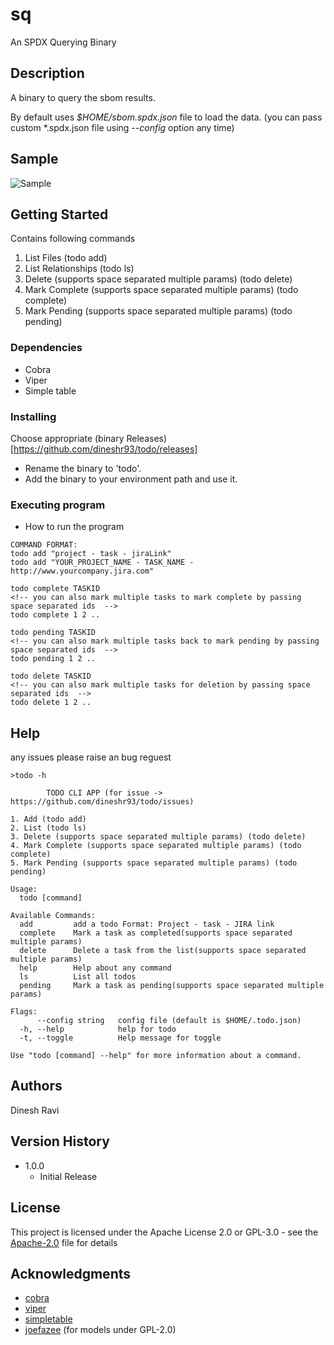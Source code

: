 # sq

An SPDX Querying Binary

## Description

A binary to query the sbom results.

By default uses _$HOME/sbom.spdx.json_ file to load the data. (you can pass custom *.spdx.json file using _--config_ option any time)

## Sample

![Sample](https://github.com/dineshr93/sq/blob/main/sample.png?raw=true)

## Getting Started

Contains following commands

1. List Files (todo add)
2. List Relationships (todo ls)
3. Delete (supports space separated multiple params) (todo delete)
4. Mark Complete (supports space separated multiple params) (todo complete)
5. Mark Pending (supports space separated multiple params) (todo pending)

### Dependencies

- Cobra
- Viper
- Simple table

### Installing

Choose appropriate (binary Releases)[https://github.com/dineshr93/todo/releases]
- Rename the binary to 'todo'.
- Add the binary to your environment path and use it. 

### Executing program

- How to run the program

```
COMMAND FORMAT:
todo add "project - task - jiraLink"
todo add "YOUR_PROJECT_NAME - TASK_NAME - http://www.yourcompany.jira.com"

todo complete TASKID
<!-- you can also mark multiple tasks to mark complete by passing space separated ids  -->
todo complete 1 2 ..

todo pending TASKID
<!-- you can also mark multiple tasks back to mark pending by passing space separated ids  -->
todo pending 1 2 ..

todo delete TASKID
<!-- you can also mark multiple tasks for deletion by passing space separated ids  -->
todo delete 1 2 ..
```

## Help

any issues please raise an bug reguest

```
>todo -h

        TODO CLI APP (for issue -> https://github.com/dineshr93/todo/issues)

1. Add (todo add)
2. List (todo ls)
3. Delete (supports space separated multiple params) (todo delete)
4. Mark Complete (supports space separated multiple params) (todo complete)
5. Mark Pending (supports space separated multiple params) (todo pending)

Usage:
  todo [command]

Available Commands:
  add         add a todo Format: Project - task - JIRA link
  complete    Mark a task as completed(supports space separated multiple params)
  delete      Delete a task from the list(supports space separated multiple params)
  help        Help about any command
  ls          List all todos
  pending     Mark a task as pending(supports space separated multiple params)

Flags:
      --config string   config file (default is $HOME/.todo.json)
  -h, --help            help for todo
  -t, --toggle          Help message for toggle

Use "todo [command] --help" for more information about a command.

```

## Authors

Dinesh Ravi

## Version History

- 1.0.0
  - Initial Release

## License

This project is licensed under the Apache License 2.0 or GPL-3.0 - see the [Apache-2.0](LICENSE) file for details

## Acknowledgments

- [cobra](https://www.github.com/spf13/cobra)
- [viper](https://www.github.com/spf13/viper)
- [simpletable](https://www.github.com/alexeyco/simpletable)
- [joefazee](https://www.github.com/joefazee) (for models under GPL-2.0)
